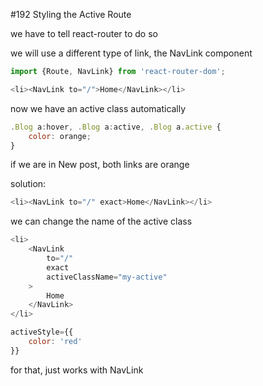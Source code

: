 #192 Styling the Active Route

we have to tell react-router to do so

we will use a different type of link, the NavLink component

```js
import {Route, NavLink} from 'react-router-dom';
```

```js
<li><NavLink to="/">Home</NavLink></li>
```

now we have an active class automatically

```js
.Blog a:hover, .Blog a:active, .Blog a.active {
    color: orange;
}
```

if we are in New post, both links are orange

solution:

```js
<li><NavLink to="/" exact>Home</NavLink></li>
```

we can change the name of the active class

```js
<li>
    <NavLink 
        to="/" 
        exact
        activeClassName="my-active"
    >
        Home
    </NavLink>
</li>
```

```js
activeStyle={{
    color: 'red'
}}
```

for that, just works with NavLink








